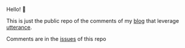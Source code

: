 Hello! :wave:

This is just the public repo of the comments of my [blog](https://toniogela.dev) that leverage [utterance](https://utteranc.es/).

Comments are in the [issues](https://github.com/TonioGela/toniogela.dev-comments/issues) of this repo
